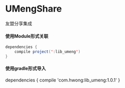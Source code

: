 # UMengShare
友盟分享集成

#### 使用Module形式关联
```java
dependencies {
    compile project(':lib_umeng')
}
```

#### 使用gradle形式导入
dependencies {
    compile 'com.hwong:lib_umeng:1.0.1'
}
